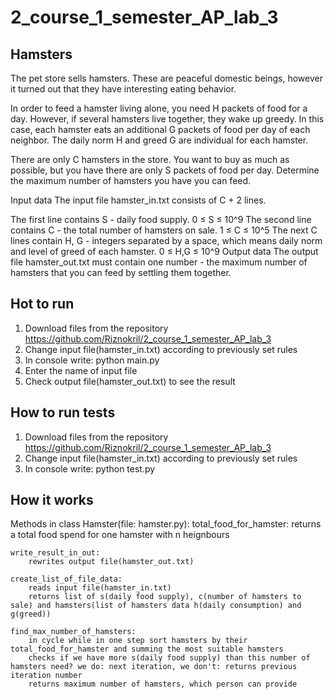 # 2_course_1_semester_AP_lab_3

## Hamsters

The pet store sells hamsters. These are peaceful domestic beings, however it turned out that they have interesting eating behavior.

In order to feed a hamster living alone, you need H packets of food for a day. However, if several hamsters live together, they wake up greedy. In this case, each hamster eats an additional G packets of food per day of each neighbor. The daily norm H and greed G are individual for each hamster.

There are only C hamsters in the store. You want to buy as much as possible, but you have there are only S packets of food per day. Determine the maximum number of hamsters you have you can feed.

Input data
The input file hamster_in.txt consists of C + 2 lines.

The first line contains S - daily food supply. 0 ≤ S ≤ 10^9
The second line contains C - the total number of hamsters on sale. 1 ≤ C ≤ 10^5
The next C lines contain H, G - integers separated by a space, which means daily norm and level of greed of each hamster. 0 ≤ H,G ≤ 10^9
Output data
The output file hamster_out.txt must contain one number - the maximum number of hamsters that you can feed by settling them together.

## Hot to run

1) Download files from the repository https://github.com/Riznokril/2_course_1_semester_AP_lab_3
2) Change input file(hamster_in.txt) according to previously set rules
3) In console write: python main.py
4) Enter the name of input file
5) Check output file(hamster_out.txt) to see the result

## How to run tests

1) Download files from the repository https://github.com/Riznokril/2_course_1_semester_AP_lab_3
2) Change input file(hamster_in.txt) according to previously set rules
3) In console write: python test.py

## How it works

Methods in class Hamster(file: hamster.py):
    total_food_for_hamster:
        returns a total food spend for one hamster with n heignbours
    
    write_result_in_out:
        rewrites output file(hamster_out.txt)

    create_list_of_file_data:
        reads input file(hamster_in.txt)
        returns list of s(daily food supply), c(number of hamsters to sale) and hamsters(list of hamsters data h(daily consumption) and g(greed))

    find_max_number_of_hamsters:
        in cycle while in one step sort hamsters by their total_food_for_hamster and summing the most suitable hamsters
        checks if we have more s(daily food supply) than this number of hamsters need? we do: next iteration, we don't: returns previous iteration number
        returns maximum number of hamsters, which person can provide